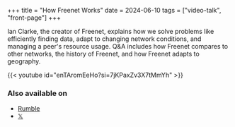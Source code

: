 +++
title = "How Freenet Works"
date = 2024-06-10
tags = ["video-talk", "front-page"]
+++

Ian Clarke, the creator of Freenet, explains how we solve problems like efficiently finding data,
adapt to changing network conditions, and managing a peer's resource usage. Q&A
includes how Freenet compares to other networks, the history of Freenet, and how Freenet adapts
to geography.

{{< youtube id="enTAromEeHo?si=7jKPaxZv3X7tMmYh" >}}

### Also available on

- [Rumble](https://rumble.com/v50yavb-ian-clarke-breaks-down-his-vision-for-a-decentralized-internet.html)
- [𝕏](https://x.com/FreenetOrg/status/1800261209096077710)
